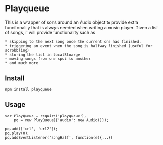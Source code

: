 # Playqueue

This is a wrapper of sorts around an Audio object to provide extra funcitonality
that is always needed when writing a music player. Given a list of songs, it will
provide functionality such as 

    * skipping to the next song once the current one has finished.
    * triggering an event when the song is halfway finished (useful for scrobbling)
    * storing the list in localStoarge
    * moving songs from one spot to another
    * and much more


## Install

    npm install playqueue


## Usage

    var PlayQueue = require('playqueue'),
        pq = new PlayQueue({'audio': new Audio()});
    
    pq.add(['url', 'url2']);
    pq.play(0);
    pq.addEventListener('songHalf', function(e){...})